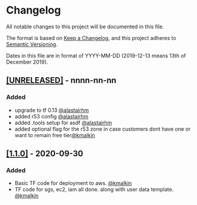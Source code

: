 # Changelog

All notable changes to this project will be documented in this file.

The format is based on [Keep a Changelog](https://keepachangelog.com/en/1.0.0/),
and this project adheres to [Semantic Versioning](https://semver.org/spec/v2).

Dates in this file are in format of YYYY-MM-DD (2019-12-13 means 13th of December 2019).

## [[UNRELEASED]](https://github.com/kmalkin/tf-aws-pi-hole/releases/tag/n.n.n) - nnnn-nn-nn

### Added
* upgrade to tf 0.13 [@alastairhm](https://github.com/alastairhm)
* added r53 config [@alastairhm](https://github.com/alastairhm)
* added .tools setup for asdf [@alastairhm](https://github.com/alastairhm)
* added optional flag for the r53 zone in case customers dont have one or want to remain free tier[@kmalkin](https://github.com/kmalkin)


## [[1.1.0]](https://github.com/kmalkin/tf-aws-pi-hole/releases/tag/1.1.0) - 2020-09-30

### Added

* Basic TF code for deployment to aws. [@kmalkin](https://github.com/kmalkin)
* TF code for sgs, ec2, iam all done. along with user data template. [@kmalkin](https://github.com/kmalkin)
